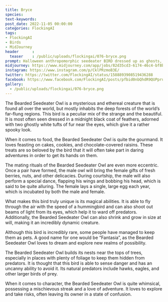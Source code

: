 ```yaml
---
title: Bryce
species: 
text-keywords: 
post_date: 2022-11-05 00:00:00
categories: FlockingAI
tags:
- FlockingAI
- Birds
- MidJourney 
header      :
  teaser    : /public/uploads/flockingai/076-bryce.png
prompt: Halloween anthropomorphic seedeater BIRD dressed up as ghosts, fantasy painting, pretty and expressive eyes, vivid colors, BirdPunk, pastelpunk, elegant, mythical, ethereal, intricate, elaborate, hyperrealism, hyper detailed, strong expressiveness and emotionality, 8K, Ultra Realistic, high octane
midjourney: https://www.midjourney.com/app/jobs/82d35cd3-6174-46c4-bf8b-0e3dc813690b
instagram: https://www.instagram.com/p/CklPRzmoB3E/
twitter: https://twitter.com/FlockingAI/status/1588893908519436288
facebook: https://www.facebook.com/FlockingAI/posts/pfbid0nbQhdR9QUPprufS5pUZfCE6c44WeJUrfnHG6Y8cDyW9qDcaR6vVbQ7MnZnv9JNBl
gallery: 
  - /public/uploads/flockingai/076-bryce.png
---
```



The Bearded Seedeater Owl is a mysterious and ethereal creature that is found all over the world, but mostly inhabits the deep forests of the world’s far-flung regions. This bird is a peculiar mix of the strange and the beautiful. It is most often seen dressed in a midnight black coat of feathers, adorned with two ghostly white tufts of fur near the eyes, which give it a rather spooky look. 

When it comes to food, the Bearded Seedeater Owl is quite the gourmand. It loves feasting on cakes, cookies, and chocolate-covered raisins. These treats are so beloved by the bird that it will often take part in daring adventures in order to get its hands on them.

The mating rituals of the Bearded Seedeater Owl are even more eccentric. Once a pair have formed, the male owl will bring the female gifts of fresh berries, nuts, and other delicacies. During courtship, the male will also perform a special dance, flapping his wings and bobbing his head, which is said to be quite alluring. The female lays a single, large egg each year, which is incubated by both the male and female.

What makes this bird truly unique is its magical abilities. It is able to fly through the air with the speed of a hummingbird and can also shoot out beams of light from its eyes, which help it to ward off predators. Additionally, the Bearded Seedeater Owl can also shrink and grow in size at will, making it an incredibly dynamic creature.

Although this bird is incredibly rare, some people have managed to keep them as pets. A good name for one would be “Fantasia”, as the Bearded Seedeater Owl loves to dream and explore new realms of possibility.

The Bearded Seedeater Owl builds its nests near the tops of trees, especially in places with plenty of foliage to keep them hidden from predators. It is thought that this bird is able to sense danger and has an uncanny ability to avoid it. Its natural predators include hawks, eagles, and other larger birds of prey.

When it comes to character, the Bearded Seedeater Owl is quite whimsical, possessing a mischievous streak and a love of adventure. It loves to explore and take risks, often leaving its owner in a state of confusion.
